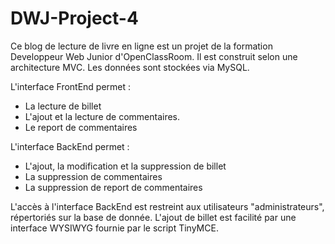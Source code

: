 # DWJ-Project-4

Ce blog de lecture de livre en ligne est un projet de la formation Developpeur Web Junior d'OpenClassRoom.
Il est construit selon une architecture MVC.
Les données sont stockées via MySQL.

L'interface FrontEnd permet :
- La lecture de billet
- L'ajout et la lecture de commentaires.
- Le report de commentaires

L'interface BackEnd permet :
- L'ajout, la modification et la suppression de billet
- La suppression de commentaires
- La suppression de report de commentaires

L'accès à l'interface BackEnd est restreint aux utilisateurs "administrateurs", répertoriés sur la base de donnée.
L'ajout de billet est facilité par une interface WYSIWYG fournie par le script TinyMCE.
